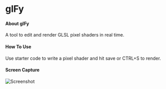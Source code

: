 # glFy

#### About glFy
A tool to edit and render GLSL pixel shaders in real time.

#### How To Use
Use starter code to write a pixel shader and hit save or CTRL+S to render.

#### Screen Capture  
  ![Screenshot](http://i.imgur.com/sK76wvE.jpg "Screenshot0")
  
  
